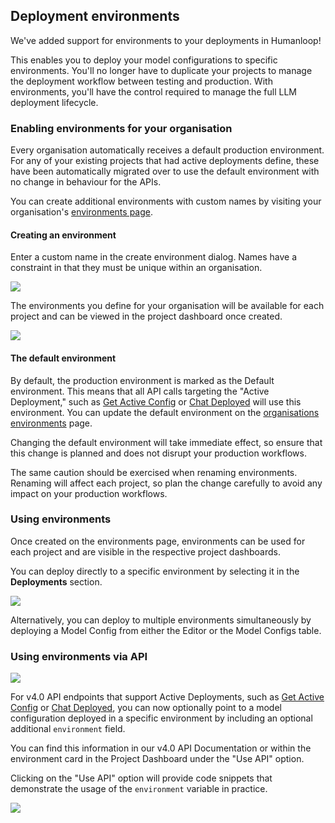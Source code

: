## Deployment environments

We've added support for environments to your deployments in Humanloop!

This enables you to deploy your model configurations to specific environments. You'll no longer have to duplicate your projects to manage the deployment workflow between testing and production. With environments, you'll have the control required to manage the full LLM deployment lifecycle.

### Enabling environments for your organisation

Every organisation automatically receives a default production environment. For any of your existing projects that had active deployments define, these have been automatically migrated over to use the default environment with no change in behaviour for the APIs.

You can create additional environments with custom names by visiting your organisation's [environments page](https://app.humanloop.com/account/environments).

#### Creating an environment

Enter a custom name in the create environment dialog. Names have a constraint in that they must be unique within an organisation.

![](../assets/images/dc1aba7-Screenshot_2023-06-28_at_00.12.29.png)

The environments you define for your organisation will be available for each project and can be viewed in the project dashboard once created.

![](../assets/images/0197f5b-Screenshot_2023-06-28_at_00.15.32.png)

#### The default environment

By default, the production environment is marked as the Default environment. This means that all API calls targeting the "Active Deployment," such as [Get Active Config](/api-reference/projects/getactiveconfig) or [Chat Deployed](/api-reference/chats/createdeployed) will use this environment. You can update the default environment on the [organisations environments](https://app.humanloop.com/account/environments) page.

<Warning> 
Changing the default environment will take immediate effect, so ensure that this change is planned and does not disrupt your production workflows.
</Warning>

The same caution should be exercised when renaming environments. Renaming will affect each project, so plan the change carefully to avoid any impact on your production workflows.

### Using environments

Once created on the environments page, environments can be used for each project and are visible in the respective project dashboards.

You can deploy directly to a specific environment by selecting it in the **Deployments** section.

![](../assets/images/68854e6-Screenshot_2023-06-28_at_00.20.52.png)

Alternatively, you can deploy to multiple environments simultaneously by deploying a Model Config from either the Editor or the Model Configs table.

### Using environments via API

![](../assets/images/35cd1d2-Screenshot_2023-06-28_at_00.21.45.png)

For v4.0 API endpoints that support Active Deployments, such as [Get Active Config](/api-reference/projects/getactiveconfig) or [Chat Deployed](/api-reference/chats/createdeployed), you can now optionally point to a model configuration deployed in a specific environment by including an optional additional `environment` field.

You can find this information in our v4.0 API Documentation or within the environment card in the Project Dashboard under the "Use API" option.

Clicking on the "Use API" option will provide code snippets that demonstrate the usage of the `environment` variable in practice.

![](../assets/images/f7d0aff-Screenshot_2023-06-28_at_00.04.13.png)
